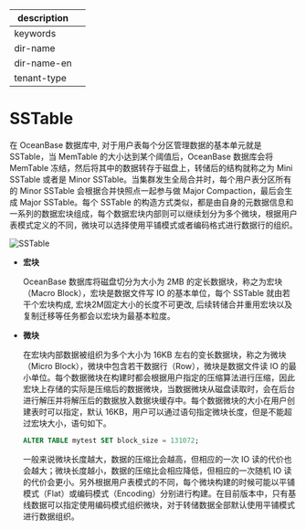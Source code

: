 |description||
|---|---|
|keywords||
|dir-name||
|dir-name-en||
|tenant-type||

# SSTable

在 OceanBase 数据库中, 对于用户表每个分区管理数据的基本单元就是 SSTable，当 MemTable 的大小达到某个阈值后，OceanBase 数据库会将 MemTable 冻结，然后将其中的数据转存于磁盘上，转储后的结构就称之为 Mini SSTable 或者是 Minor SSTable。当集群发生全局合并时，每个用户表分区所有的 Minor SSTable 会根据合并快照点一起参与做 Major Compaction，最后会生成 Major SSTable。每个 SSTable 的构造方式类似，都是由自身的元数据信息和一系列的数据宏块组成，每个数据宏块内部则可以继续划分为多个微块，根据用户表模式定义的不同，微块可以选择使用平铺模式或者编码格式进行数据行的组织。

![SSTable](https://obbusiness-private.oss-cn-shanghai.aliyuncs.com/doc/img/observer-enterprise/V4.2.1/700.reference/100.oceanbase-database-concepts/900.storage-architecture/200.data-storage/sstable-architecture.png)

* **宏块**

  OceanBase 数据库将磁盘切分为大小为 2MB 的定长数据块，称之为宏块（Macro Block），宏块是数据文件写 IO 的基本单位，每个 SSTable 就由若干个宏块构成, 宏块2M固定大小的长度不可更改, 后续转储合并重用宏块以及复制迁移等任务都会以宏块为最基本粒度。
  
* **微块**

  在宏块内部数据被组织为多个大小为 16KB 左右的变长数据块，称之为微块（Micro Block），微块中包含若干数据行（Row），微块是数据文件读 IO 的最小单位。每个数据微块在构建时都会根据用户指定的压缩算法进行压缩，因此宏块上存储的实际是压缩后的数据微块，当数据微块从磁盘读取时，会在后台进行解压并将解压后的数据放入数据块缓存中。每个数据微块的大小在用户创建表时可以指定，默认 16KB，用户可以通过语句指定微块长度，但是不能超过宏块大小，语句如下。

  ```sql
  ALTER TABLE mytest SET block_size = 131072;
  ```

  一般来说微块长度越大，数据的压缩比会越高，但相应的一次 IO 读的代价也会越大；微块长度越小，数据的压缩比会相应降低，但相应的一次随机 IO 读的代价会更小。另外根据用户表模式的不同，每个微块构建的时候可能以平铺模式（Flat）或编码模式（Encoding）分别进行构建。在目前版本中，只有基线数据可以指定使用编码模式组织微块，对于转储数据全部默认使用平铺模式进行数据组织。
  
